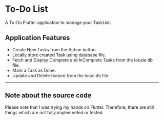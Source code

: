 # To-Do List

A To-Do Flutter application to manage your TaskList.



## Application Features
* Create New Tasks from the Action button.
* Locally store created Task using database file.
* Fetch and Display Complete and InComplete Tasks from the locale db file.
* Mark a Task as Done.
* Update and Delete feature from the local db file.
  
---
## Note about the source code

Please note that I was trying my hands on Flutter. Therefore, there are still things which are not fully implemented or tested.
